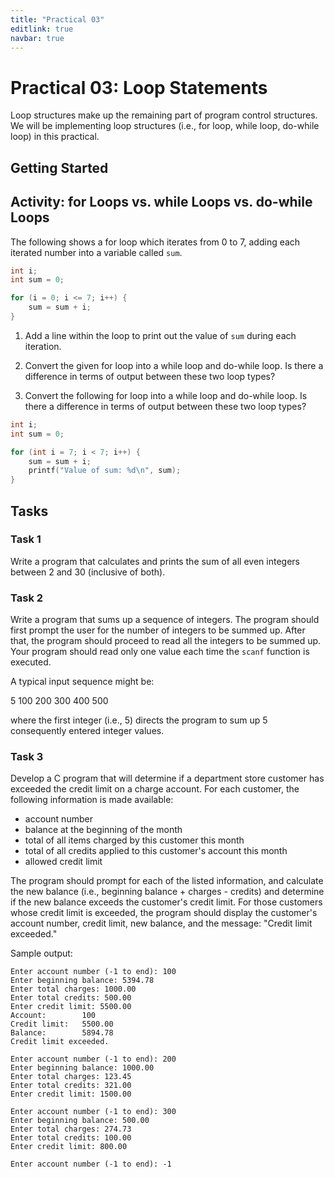 ```yaml
---
title: "Practical 03"
editlink: true
navbar: true
---
```


# Practical 03: Loop Statements

Loop structures make up the remaining part of program control structures.
We will be implementing loop structures (i.e., for loop, while loop, do-while loop) in this practical.

## Getting Started

## Activity: for Loops vs. while Loops vs. do-while Loops

The following shows a for loop which iterates from 0 to 7, adding each iterated number into a variable called `sum`.

```c
int i;
int sum = 0;

for (i = 0; i <= 7; i++) {
	sum = sum + i;
}
```

1. Add a line within the loop to print out the value of `sum` during each iteration.

2. Convert the given for loop into a while loop and do-while loop. Is there a difference in terms of output between these two loop types?

3. Convert the following for loop into a while loop and do-while loop. Is there a difference in terms of output between these two loop types?

```c
int i;
int sum = 0;

for (int i = 7; i < 7; i++) {
	sum = sum + i;
	printf("Value of sum: %d\n", sum);
}
```

## Tasks

### Task 1

Write a program that calculates and prints the sum of all even integers between 2 and 30 (inclusive of both).

### Task 2

Write a program that sums up a sequence of integers.
The program should first prompt the user for the number of integers to be summed up.
After that, the program should proceed to read all the integers to be summed up.
Your program should read only one value each time the `scanf` function is executed.

A typical input sequence might be:

5 100 200 300 400 500

where the first integer (i.e., 5) directs the program to sum up 5 consequently entered integer values.

### Task 3

Develop a C program that will determine if a department store customer has exceeded the credit limit on a charge account.
For each customer, the following information is made available:

- account number
- balance at the beginning of the month
- total of all items charged by this customer this month
- total of all credits applied to this customer's account this month
- allowed credit limit

The program should prompt for each of the listed information, and calculate the new balance
(i.e., beginning balance + charges - credits)
and determine if the new balance exceeds the customer's credit limit.
For those customers whose credit limit is exceeded, the program should display the customer's account number, credit limit, new balance, and the message: "Credit limit exceeded."

Sample output:

```
Enter account number (-1 to end): 100
Enter beginning balance: 5394.78
Enter total charges: 1000.00
Enter total credits: 500.00
Enter credit limit: 5500.00
Account:		100
Credit limit:	5500.00
Balance:		5894.78
Credit limit exceeded.

Enter account number (-1 to end): 200
Enter beginning balance: 1000.00
Enter total charges: 123.45
Enter total credits: 321.00
Enter credit limit: 1500.00

Enter account number (-1 to end): 300
Enter beginning balance: 500.00
Enter total charges: 274.73
Enter total credits: 100.00
Enter credit limit: 800.00

Enter account number (-1 to end): -1

```
